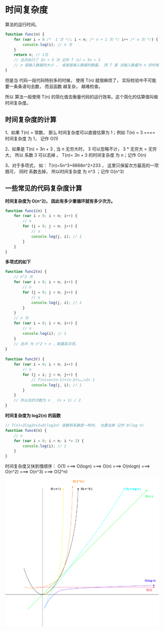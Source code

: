# 时间复杂度

算法的运行时间。

```javascript
function func(n) {
	for (var i = 0 /*  1 次 */; i < n; /* n + 1 次 */ i++ /* n 次 */) {
		console.log(i); // n 次
	}
	return n; // 1次
	// 总共执行了 3n + 3 次 记作 T（n）= 3n + 3
	// n 是输入数据的大小 、 或者是输入数据的数量， 而 T 是 当输入数量为 n 的时候， 这段代码的总执行次数
}
```

但是当 代码一段代码特别多的时候， 使用 T(n) 就很麻烦了， 实际检验中不可能要一条条语句去数， 而且函数 越复杂， 越难检查。

所以 算法一般使用 T(n) 的简化值去衡量代码的运行效率。这个简化的估算值叫做时间复杂度。

## 时间复杂度的计算

1、如果 T(n) = 常数， 那么 时间复杂度可以直接估算为 1；例如 T(n) = 3 ==== 时间复杂度 为 1， 记作 O(1)

2、如果是 T(n) = 3n + 3 , 当 n 无穷大时， 3 可以忽略不计， 3 \* 无穷大 = 无穷大， 所以 系数 3 可以去掉 。 T(n)= 3n + 3 的时间复杂度 为 n；记作 O(n)

3、对于多项式， 如： T(n)=5n^3+6666n^2+233 ， 这里只保留次方最高的一项既可， 同时 系数去掉， 所以时间复杂度 为 n^3 ；记作 O(n^3)

## 一些常见的代码复杂度计算

**时间复杂度为 O(n^2)， 因此有多少重循环就有多少次方。**

```javascript
function func1(n) {
	for (var i = 0; i < n; i++) {
		// n
		for (j = 0; j < n; j++) {
			// n
			console.log(j, i); // 1
		}
	}
}
```

**多项式的如下**

```javascript
function func2(n) {
	// n^2 次
	for (var i = 0; i < n; i++) {
		// n
		for (j = 0; j < n; j++) {
			// n
			console.log(j, i); // 1
		}
	}
	// n 次
	for (var i = 0; i < n; i++) {
		// n
		console.log(i); // 1
	}
	// 总共 为 n^2 + n ，取最高次项。
}

function func3() {
	for (var i = 0; i < n; i++) {
		// n
		for (j = i; j < n; j++) {
			// T(n)=n+(n-1)+(n-2)+……+2+ 1
			console.log(j, i); // 1
		}
	}
	// 所以总的次数为 n _ (n + 1) / 2
}
```

**时间复杂度为 log2(n) 的函数**

```javascript
// T(n)=3log2n+2=O(log2n) 底数和系数是一样的， 也要去掉 记作 O(log n)
function func4(n) {
	// n
	for (var i = 0; i < n; i *= 2) {
		console.log(i); // 1
	}
}
```

时间复杂度又快到慢顺序： O(1) ===> O(logn) ===> O(n) ===> O(nlogn) ===> O(n^2) ===> O(n^3) ===> O(2^n)

<img style="background-color: #fff" src="./img/time.png" />
